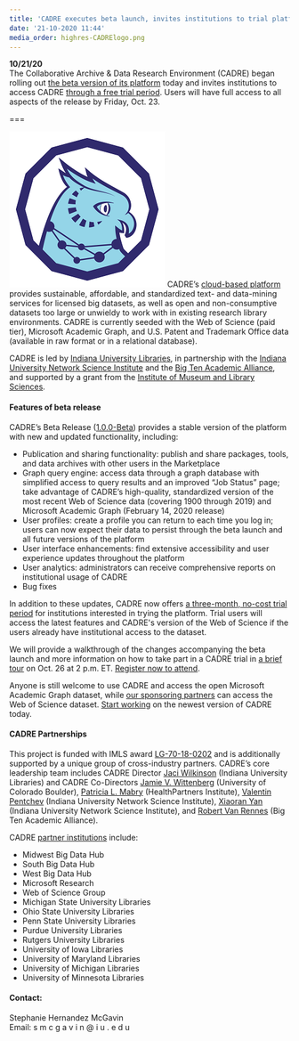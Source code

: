 ```yaml
---
title: 'CADRE executes beta launch, invites institutions to trial platform'
date: '21-10-2020 11:44'
media_order: highres-CADRElogo.png
---
```


**10/21/20**  
The Collaborative Archive & Data Research Environment (CADRE) began rolling out [the beta version of its platform](https://cadre.iu.edu/news-and-events/events/tour-of-cadre-beta-launch) today and invites institutions to access CADRE [through a free trial period](https://cadre.iu.edu/about-cadre/request-a-trial). Users will have full access to all aspects of the release by Friday, Oct. 23.

===

![Illustration. The CADRE logo: a blue owl.](highres-CADRElogo.png?classes=float-right) CADRE’s [cloud-based platform](https://cadre.iu.edu/about-cadre) provides sustainable, affordable, and standardized text- and data-mining services for licensed big datasets, as well as open and non-consumptive datasets too large or unwieldy to work with in existing research library environments. CADRE is currently seeded with the Web of Science (paid tier), Microsoft Academic Graph, and U.S. Patent and Trademark Office data (available in raw format or in a relational database).

CADRE is led by [Indiana University Libraries](https://libraries.indiana.edu/), in partnership with the [Indiana University Network Science Institute](https://iuni.iu.edu/) and the [Big Ten Academic Alliance](https://www.btaa.org/), and supported by a grant from the [Institute of Museum and Library Sciences](https://www.imls.gov/grants/awarded/lg-70-18-0202-18).

#### Features of beta release

CADRE’s Beta Release ([1.0.0-Beta](https://cadre.iu.edu/resources/software-release-notes)) provides a stable version of the platform with new and updated functionality, including:

* Publication and sharing functionality: publish and share packages, tools, and data archives with other users in the Marketplace
* Graph query engine: access data through a graph database with simplified access to query results and an improved “Job Status” page; take advantage of CADRE’s high-quality, standardized version of the most recent Web of Science data (covering 1900 through 2019) and Microsoft Academic Graph (February 14, 2020 release)
* User profiles: create a profile you can return to each time you log in; users can now expect their data to persist through the beta launch and all future versions of the platform
* User interface enhancements: find extensive accessibility and user experience updates throughout the platform
* User analytics: administrators can receive comprehensive reports on institutional usage of CADRE
* Bug fixes

In addition to these updates, CADRE now offers [a three-month, no-cost trial period](https://cadre.iu.edu/about-cadre/request-a-trial) for institutions interested in trying the platform. Trial users will access the latest features and CADRE's version of the Web of Science if the users already have institutional access to the dataset.

We will provide a walkthrough of the changes accompanying the beta launch and more information on how to take part in a CADRE trial in [a brief tour](https://cadre.iu.edu/news-and-events/events/tour-of-cadre-beta-launch) on Oct. 26 at 2 p.m. ET. [Register now to attend](https://cadre.iu.edu/news-and-events/events/tour-of-cadre-beta-launch).

Anyone is still welcome to use CADRE and access the open Microsoft Academic Graph dataset, while [our sponsoring partners](https://cadre.iu.edu/work-with-us) can access the Web of Science dataset. [Start working](https://cadre.iu.edu/gateway) on the newest version of CADRE today.

#### CADRE Partnerships
This project is funded with IMLS award [LG-70-18-0202](https://www.imls.gov/grants/awarded/lg-70-18-0202-18) and is additionally supported by a unique group of cross-industry partners. CADRE’s core leadership team includes CADRE Director [Jaci Wilkinson](https://libraries.indiana.edu/jaci-wilkinson) (Indiana University Libraries) and CADRE Co-Directors [Jamie V. Wittenberg](https://www.colorado.edu/libraries/jamie-wittenberg) (University of Colorado Boulder), [Patricia L. Mabry](https://www.healthpartners.com/institute/about/bios/patricia-l-mabry-phd/) (HealthPartners Institute), [Valentin Pentchev](https://iuni.iu.edu/about/people/person/valentin-pentchev) (Indiana University Network Science Institute), [Xiaoran Yan](https://iuni.iu.edu/about/people/person/xiaoran-yan) (Indiana University Network Science Institute), and [Robert Van Rennes](https://www.btaa.org/about/staff-directory) (Big Ten Academic Alliance).

CADRE [partner institutions](https://cadre.iu.edu/work-with-us) include:
* Midwest Big Data Hub
* South Big Data Hub
* West Big Data Hub
* Microsoft Research
* Web of Science Group
* Michigan State University Libraries
* Ohio State University Libraries
* Penn State University Libraries
* Purdue University Libraries
* Rutgers University Libraries
* University of Iowa Libraries
* University of Maryland Libraries
* University of Michigan Libraries
* University of Minnesota Libraries

#### Contact:
Stephanie Hernandez McGavin  
Email: s m c g a v i n @ i u . e d u